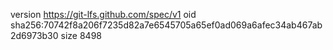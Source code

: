 version https://git-lfs.github.com/spec/v1
oid sha256:70742f8a206f7235d82a7e6545705a65ef0ad069a6afec34ab467ab2d6973b30
size 8498
